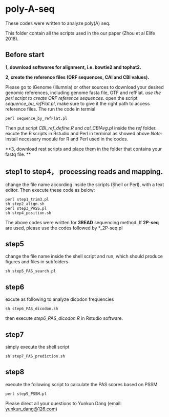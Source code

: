 # poly-A-seq

These codes were written to analyze poly(A) seq. 

This folder contain all the scripts used in the our paper (Zhou et al Elife 2018).

## Before start
**1, download softwares for alignment, i.e. bowtie2 and tophat2.**

**2, create the reference files (ORF sequences, CAI and CBI values).** 

Please go to iGenome (Illumnia) or other sources to download your desired genomic references, including genome fasta file, GTF and refFlat.
*use the perl script to create ORF reference sequences.*
open the script _sequence_bu_refFlat.pl_, make sure to give it the right path to access reference files. The run the code in termial
```
perl sequence_by_refFlat.pl 
```
Then put script _CBI_ref_define.R_ and _cal_CBIAvg.pl_ inside the *ref* folder. excute the R scripts in Rstudio and Perl in terminal as showed above
*Note*: install necessary module for R and Perl used in the codes. 

**3, download rest scripts and place them in the folder that contains your fastq file. **

## step1 to step4， processing reads and mapping.  
change the file name according inside the scripts (Shell or Perl), with a text editor. Then execute these code as below:
```
perl step1_trim3.pl
sh step2_align.sh
perl step3_PASS.pl
sh step4_position.sh
```
The above codes were written for **3READ** sequencing method. If **2P-seq** are used, please use the codes
followed by *\_2P-seq.pl 
## step5
change the file name inside the shell script and run, which should produce figures and files in subfolders
```
sh step5_PAS_search.pl
```
## step6
excute as following to analyze dicodon frequencies
```
sh step6_PAS_dicodon.sh
```
then execute _step6_PAS_dicodon.R_ in Rstudio software.
## step7
simply execute the shell script
```
sh step7_PAS_prediction.sh
```
## step8
execute the following script to calculate the PAS scores based on PSSM
```
perl step9_PSSM.pl
```


Please direct all your questions to Yunkun Dang (email: yunkun_dang@126.com)
